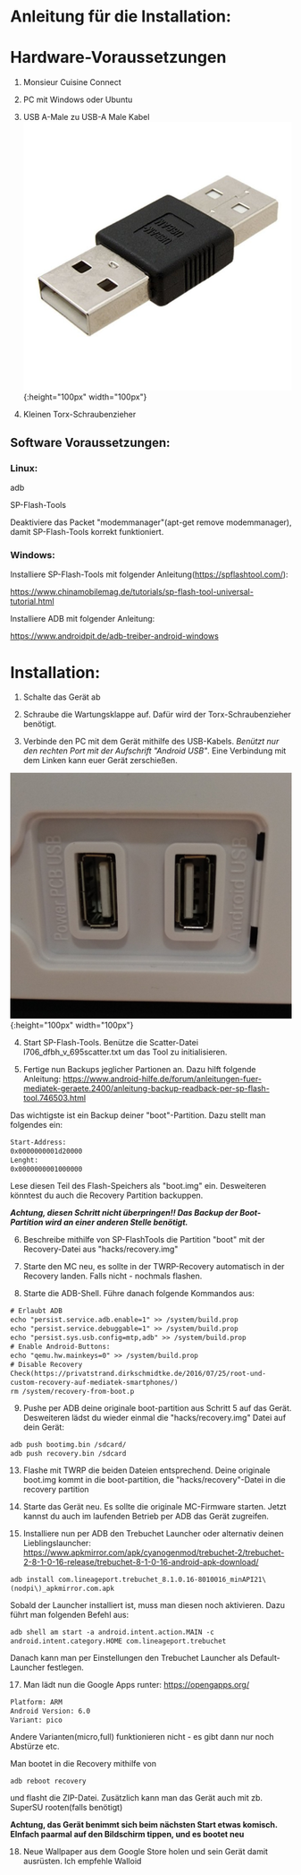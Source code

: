 # Anleitung für die Installation:


# Hardware-Voraussetzungen
1. Monsieur Cuisine Connect
2. PC mit Windows oder Ubuntu
3. USB A-Male zu USB-A Male Kabel
![menu](/informations/usb.jpg){:height="100px" width="100px"}

4. Kleinen Torx-Schraubenzieher 

## Software Voraussetzungen:

### Linux:
adb

SP-Flash-Tools

Deaktiviere das Packet "modemmanager"(apt-get remove modemmanager), damit SP-Flash-Tools korrekt funktioniert.

### Windows:
Installiere SP-Flash-Tools mit folgender Anleitung(https://spflashtool.com/):

https://www.chinamobilemag.de/tutorials/sp-flash-tool-universal-tutorial.html

Installiere ADB mit folgender Anleitung:

https://www.androidpit.de/adb-treiber-android-windows


# Installation:

1. Schalte das Gerät ab

2. Schraube die Wartungsklappe auf. Dafür wird der Torx-Schraubenzieher benötigt.

3. Verbinde den PC mit dem Gerät mithilfe des USB-Kabels. *Benützt nur den rechten Port mit der Aufschrift "Android USB"*. Eine Verbindung mit dem Linken kann euer Gerät zerschießen.

![USB PORTs](/informations/usbports.jpg){:height="100px" width="100px"}


4. Start SP-Flash-Tools. Benütze die Scatter-Datei l706_dfbh_v_695scatter.txt um das Tool zu initialisieren.

5. Fertige nun Backups jeglicher Partionen an. Dazu hilft folgende Anleitung:
https://www.android-hilfe.de/forum/anleitungen-fuer-mediatek-geraete.2400/anleitung-backup-readback-per-sp-flash-tool.746503.html

Das wichtigste ist ein Backup deiner "boot"-Partition. Dazu stellt man folgendes ein:
```
Start-Address:
0x0000000001d20000
Lenght:
0x0000000001000000
```
Lese diesen Teil des Flash-Speichers als "boot.img" ein. Desweiteren könntest du auch die Recovery Partition backuppen.

***Achtung, diesen Schritt nicht überpringen!! Das Backup der Boot-Partition wird an einer anderen Stelle benötigt.*** 

6. Beschreibe mithilfe von SP-FlashTools die Partition "boot" mit der Recovery-Datei aus "hacks/recovery.img"

7. Starte den MC neu, es sollte in der TWRP-Recovery automatisch in der Recovery landen. Falls nicht - nochmals flashen.

8. Starte die ADB-Shell. Führe danach folgende Kommandos aus:
```
# Erlaubt ADB
echo "persist.service.adb.enable=1" >> /system/build.prop                                                 
echo "persist.service.debuggable=1" >> /system/build.prop
echo "persist.sys.usb.config=mtp,adb" >> /system/build.prop
# Enable Android-Buttons:
echo "qemu.hw.mainkeys=0" >> /system/build.prop
# Disable Recovery Check(https://privatstrand.dirkschmidtke.de/2016/07/25/root-und-custom-recovery-auf-mediatek-smartphones/)
rm /system/recovery-from-boot.p
```

9. Pushe per ADB  deine originale boot-partition aus Schritt 5 auf das Gerät.
Desweiteren lädst du wieder einmal die "hacks/recovery.img" Datei auf dein Gerät:
```
adb push bootimg.bin /sdcard/
adb push recovery.bin /sdcard
```

13. Flashe mit TWRP die beiden Dateien entsprechend.
Deine originale boot.img kommt in die boot-partition, die "hacks/recovery"-Datei in die recovery partition

15. Starte das Gerät neu. Es sollte die originale MC-Firmware starten.  Jetzt kannst du auch im laufenden Betrieb per ADB das Gerät zugreifen.

16. Installiere nun per ADB den Trebuchet Launcher oder alternativ deinen Lieblingslauncher:
https://www.apkmirror.com/apk/cyanogenmod/trebuchet-2/trebuchet-2-8-1-0-16-release/trebuchet-8-1-0-16-android-apk-download/

```
adb install com.lineageport.trebuchet_8.1.0.16-8010016_minAPI21\(nodpi\)_apkmirror.com.apk
```
Sobald der Launcher installiert ist, muss man diesen noch aktivieren. Dazu führt man folgenden Befehl aus:
```
adb shell am start -a android.intent.action.MAIN -c android.intent.category.HOME com.lineageport.trebuchet

```
Danach kann man per Einstellungen den Trebuchet Launcher als Default-Launcher festlegen.

17. Man lädt nun die Google Apps runter: https://opengapps.org/

```
Platform: ARM
Android Version: 6.0
Variant: pico
```

Andere Varianten(micro,full) funktionieren nicht - es gibt dann nur noch Abstürze etc.

Man bootet in die Recovery mithilfe von 
```
adb reboot recovery 
```
und flasht die ZIP-Datei. Zusätzlich kann man das Gerät auch mit zb. SuperSU rooten(falls benötigt)

**Achtung, das Gerät benimmt sich beim nächsten Start etwas komisch. EInfach paarmal auf den Bildschirm tippen, und es bootet neu**

18. Neue Wallpaper aus dem Google Store holen und sein Gerät damit ausrüsten. Ich empfehle Walloid
